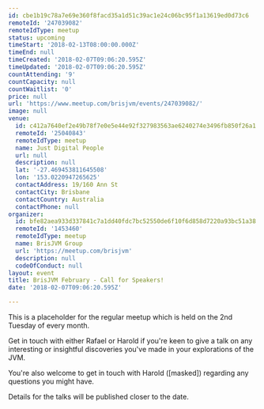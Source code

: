 ```yaml
---
id: cbe1b19c78a7e69e360f8facd35a1d51c39ac1e24c06bc95f1a13619ed0d73c6
remoteId: '247039082'
remoteIdType: meetup
status: upcoming
timeStart: '2018-02-13T08:00:00.000Z'
timeEnd: null
timeCreated: '2018-02-07T09:06:20.595Z'
timeUpdated: '2018-02-07T09:06:20.595Z'
countAttending: '9'
countCapacity: null
countWaitlist: '0'
price: null
url: 'https://www.meetup.com/brisjvm/events/247039082/'
image: null
venue:
  id: c412a7640ef2e49b78f7e0e5e44e92f327983563ae6240274e3496fb850f26a1
  remoteId: '25040843'
  remoteIdType: meetup
  name: Just Digital People
  url: null
  description: null
  lat: '-27.469453811645508'
  lon: '153.0220947265625'
  contactAddress: 19/160 Ann St
  contactCity: Brisbane
  contactCountry: Australia
  contactPhone: null
organizer:
  id: bfe82aea933d337841c7a1dd40fdc7bc52550de6f10f6d858d7220a93bc51a38
  remoteId: '1453460'
  remoteIdType: meetup
  name: BrisJVM Group
  url: 'https://meetup.com/brisjvm'
  description: null
  codeOfConduct: null
layout: event
title: BrisJVM February - Call for Speakers!
date: '2018-02-07T09:06:20.595Z'

---
```

<p>This is a placeholder for the regular meetup which is held on the 2nd Tuesday of every month.</p> <p>Get in touch with either Rafael or Harold if you're keen to give a talk on any interesting or insightful discoveries you've made in your explorations of the JVM.</p> <p>You're also welcome to get in touch with Harold ([masked]) regarding any questions you might have.</p> <p>Details for the talks will be published closer to the date.</p>
